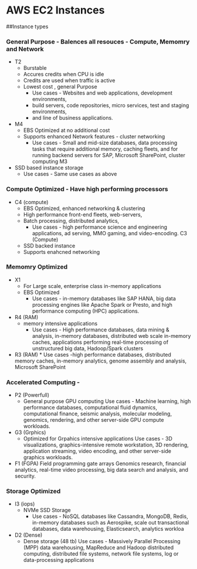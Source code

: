 # AWS EC2 Instances
##Instance types
### General Purpose - Balences all resouces - Compute, Memomry and Network
* T2
    * Burstable
    * Accures credits when CPU is idle
    * Credits are used when traffic is active
    * Lowest cost , general Purpose
        * Use cases - Websites and web applications, development environments, 
        * build servers, code repositories, micro services, test and staging environments, 
        * and line of business applications. 
* M4
    * EBS Optimized at no additional cost
    * Supports enhanced Network features - cluster networking
        * Use cases - Small and mid-size databases, data processing tasks that require additional memory, caching fleets, 
        and for running backend servers for SAP, Microsoft SharePoint, cluster computing
M3
* SSD based instance storage
    * Use cases - Same use cases as above
### Compute Optimized - Have high performing processors
* C4 (compute)
    * EBS Optimized, enhanced networking & clustering
    * High performance front-end fleets, web-servers, 
    * Batch processing, distributed analytics, 
        * Use cases - high performance science and engineering applications, ad serving, MMO gaming, and 
        video-encoding.
C3 (Compute)
    * SSD backed instance
    * Supports enahcned networking
### Memomry Optimized
* X1 
    * For Large scale, enterprise class in-memory applications
    * EBS Optimized
        * Use cases - in-memory databases like SAP HANA, 
        big data processing engines like Apache Spark or Presto, 
        and high performance computing (HPC) applications. 
* R4 (RAM)
    * memory intensive applications
       * Use cases - High performance databases, data mining & analysis, in-memory databases, distributed web scale in-memory caches, 
        applications performing real-time processing of unstructured big data, Hadoop/Spark clusters
* R3 (RAM)
        * Use cases -high performance databases, distributed memory caches, in-memory analytics, 
        genome assembly and analysis, Microsoft SharePoint
### Accelerated Computing - 
* P2 (Powerfull)
    * General purpose GPU computing
        Use cases - Machine learning, high performance databases, computational fluid dynamics, computational finance, seismic analysis, 
                    molecular modeling, genomics, rendering, and other server-side GPU compute workloads.
* G3 (Grphics)
    * Optimized for Grpahics intensive applications
        Use cases - 3D visualizations, graphics-intensive remote workstation, 
        3D rendering, application streaming, video encoding, and other server-side graphics workloads.
* F1 (FGPA)
    Field programming gate arrays
        Genomics research, financial analytics, real-time video processing, big data search and analysis, and security.

### Storage Optimized
* I3 (iops)
    * NVMe SSD Storage
        * Use cases - NoSQL databases like Cassandra, MongoDB, Redis, in-memory databases such as Aerospike, 
                    scale out transactional databases, data warehousing, Elasticsearch, analytics workloa
* D2 (Dense)
    * Dense storage  (48 tb)
        Use cases - Massively Parallel Processing (MPP) data warehousing, 
                    MapReduce and Hadoop distributed computing, 
                    distributed file systems, network file systems, log or data-processing applications